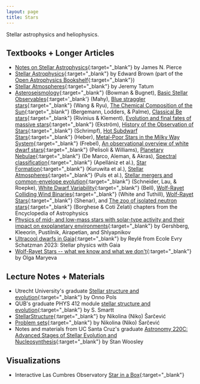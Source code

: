 ```yaml
---
layout: page
title: Stars
---
```


Stellar astrophysics and heliophysics.

## Textbooks + Longer Articles
- [Notes on Stellar Astrophysics](https://mavdisk.mnsu.edu/wp5884kt/nsa/){:target="_blank"} by James N. Pierce
- [Stellar Astrophysics](https://web.pa.msu.edu/people/ebrown/docs/stellar-notes.pdf){:target="_blank"} by Edward Brown (part of the [Open Astrophysics Bookshelf](http://open-astrophysics-bookshelf.github.io){:target="_blank"})
- [Stellar Atmospheres](https://www.astro.uvic.ca/~tatum/stellatm.html){:target="_blank"} by Jeremy Tatum
- [Asteroseismology](https://arxiv.org/abs/2410.01715){:target="_blank"} (Bowman & Bugnet), [Basic Stellar Observables](https://arxiv.org/abs/2412.05671){:target='_blank'} (Mahy), [Blue straggler stars](https://arxiv.org/abs/2410.10314){:target="_blank"} (Wang & Ryu), [The Chemical Composition of the Sun](https://arxiv.org/abs/2503.05402){:target="_blank"} (Bergemann, Lodders, & Palme), [Classical Be stars](https://arxiv.org/abs/2411.06882){:target="_blank"} (Rivinius & Klement), [Evolution and final fates of massive stars](https://arxiv.org/abs/2502.06614){:target="_blank"} (Ekström), [History of the Observation of Stars](https://arxiv.org/abs/2410.11455){:target="_blank"} (Schrimpf), [Hot Subdwarf Stars](https://arxiv.org/abs/2410.11663){:target="_blank"} (Heber), [Metal-Poor Stars in the Milky Way System](https://arxiv.org/abs/2411.15415){:target="_blank"} (Frebel), [An observational overview of white dwarf stars](https://arxiv.org/abs/2502.19496){:target="_blank"} (Pelisoli & Williams), [Planetary Nebulae](https://arxiv.org/abs/2501.07869){:target="_blank"} (De Marco, Aleman, & Akras), [Spectral classification](https://arxiv.org/abs/2410.07301){:target="_blank"} (Apellániz et al.), [Star Formation](https://arxiv.org/abs/2409.03371){:target="_blank"} (Kuruwita et al.), [Stellar Atmospheres](https://arxiv.org/abs/2409.03329){:target="_blank"} (Puls et al.), [Stellar mergers and common-envelope evolution](https://arxiv.org/abs/2502.00111){:target="_blank"} (Schneider, Lau, & Roepke), [White Dwarf Variability](https://arxiv.org/abs/2502.13258){:target="_blank"} (Bell), [Wolf-Rayet Colliding Wind Binaries](https://arxiv.org/abs/2412.12534){:target="_blank"} (White and Tuthill), [Wolf-Rayet Stars](https://arxiv.org/abs/2410.04436){:target="_blank"} (Shenar), and [The zoo of isolated neutron stars](https://arxiv.org/abs/2502.17652){:target="_blank"} (Borghese & Coti Zelati) chapters from the Encyclopedia of Astrophysics
- [Physics of mid- and low-mass stars with solar-type activity and their impact on exoplanetary environments](https://arxiv.org/abs/2411.11898){:target="_blank"} by Gershberg, Kleeorin, Pustilnik, Airapetian, and Shlyapnikov
- [Ultracool dwarfs in Gaia](https://arxiv.org/abs/2502.06198){:target="_blank"} by Reylé from Ecole Evry Schatzman 2023: Stellar physics with Gaia
- [Wolf-Rayet Stars -- what we know and what we don't](https://arxiv.org/abs/2412.05772){:target="_blank"} by Olga Maryeva

## Lecture Notes + Materials
- Utrecht University's graduate [Stellar structure and evolution](https://www.astro.ru.nl/~onnop/education/stev_utrecht_notes/){:target="_blank"} by Onno Pols
- QUB's graduate PHYS 412 module [stellar structure and evolution](https://star.pst.qub.ac.uk/~sjs/teaching/stellarevol/index.html){:target="_blank"} by S. Smartt
- [StellarStructure](https://drive.google.com/drive/folders/1XApdgc0qiLuUoI6X7o_8GHFhcUp5PtF7){:target="_blank"} by Nikolina (Niko) Šarčević
- [Problem sets](https://github.com/nikosarcevic/PhysicsProblemSets#astro){:target="_blank"} by Nikolina (Niko) Šarčević
- Notes and materials from UC Santa Cruz's graduate [Astronomy 220C: Advanced Stages of Stellar Evolution and Nucleosynthesis](https://www.ucolick.org/~woosley/){:target="_blank"} by Stan Woosley

## Visualizations
- Interactive Las Cumbres Observatory [Star in a Box](https://starinabox.lco.global/#){:target="_blank"}
